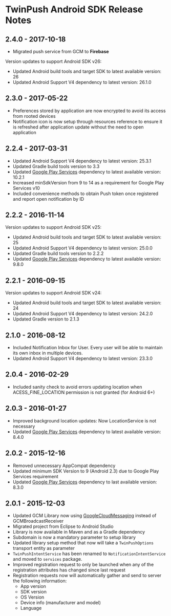 # TwinPush Android SDK Release Notes

## 2.4.0 - 2017-10-18
* Migrated push service from GCM to **Firebase**

Version updates to support Android SDK v26:

* Updated Android build tools and target SDK to latest available version: 26
* Updated Android Support V4 dependency to latest version: 26.1.0

## 2.3.0 - 2017-05-22
* Preferences stored by application are now encrypted to avoid its access from rooted devices
* Notification icon is now setup through resources reference to ensure it is refreshed after application update without the need to open application 

## 2.2.4 - 2017-03-31
* Updated Android Support V4 dependency to latest version: 25.3.1
* Updated Gradle build tools version to 3.3
* Updated [Google Play Services](https://developers.google.com/android/guides/setup) dependency to latest available version: 10.2.1
* Increased minSdkVersion from 9 to 14 as a requirement for Google Play Services v10
* Included convenience methods to obtain Push token once registered and report open notification by ID

## 2.2.2 - 2016-11-14
Version updates to support Android SDK v25:

* Updated Android build tools and target SDK to latest available version: 25
* Updated Android Support V4 dependency to latest version: 25.0.0
* Updated Gradle build tools version to 2.2.2
* Updated [Google Play Services](https://developers.google.com/android/guides/setup) dependency to latest available version: 9.8.0


## 2.2.1 - 2016-09-15
Version updates to support Android SDK v24:

* Updated Android build tools and target SDK to latest available version: 24
* Updated Android Support V4 dependency to latest version: 24.2.0
* Updated Gradle version to 2.1.3

## 2.1.0 - 2016-08-12
* Included Notification Inbox for User. Every user will be able to maintain its own inbox in multiple devices.
* Updated Android Support V4 dependency to latest version: 23.3.0

## 2.0.4 - 2016-02-29
* Included sanity check to avoid errors updating location when ACESS\_FINE\_LOCATION permission is not granted (for Android 6+)

## 2.0.3 - 2016-01-27
* Improved background location updates: Now LocationService is not necessary
* Updated [Google Play Services](https://developers.google.com/android/guides/setup) dependency to latest available version: 8.4.0

## 2.0.2 - 2015-12-16
* Removed unnecessary AppCompat dependency
* Updated minimum SDK Version to 9 (Android 2.3) due to Google Play Services requirement
* Updated [Google Play Services](https://developers.google.com/android/guides/setup) dependency to last available version: 8.3.0

## 2.0.1 - 2015-12-03

* Updated GCM Library now using [GoogleCloudMessaging](https://developers.google.com/android/reference/com/google/android/gms/gcm/GoogleCloudMessaging) instead of GCMBroadcastReceiver
* Migrated project from Eclipse to Android Studio
* Library is now available in Maven and as a Gradle dependency
* Subdomain is now a mandatory parameter to setup library
* Updated library setup method that now will take a `TwinPushOptions` transport entity as parameter
* `TwinPushIntentService` has been renamed to `NotificationIntentService` and moved to `services` package.
* Improved registration request to only be launched when any of the registration attributes has changed since last request
* Registration requests now will automatically gather and send to server the following information:
  * App version
  * SDK version
  * OS Version
  * Device info (manufacturer and model)
  * Language